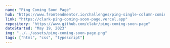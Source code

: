 ```yaml
---
name: "Ping Coming Soon Page"
hub: "https://www.frontendmentor.io/challenges/ping-single-column-coming-soon-page-5cadd051fec04111f7b848da"
link: "https://clark-ping-coming-soon-page.vercel.app"
repository: "https://www.github.com/clakr/ping-coming-soon-page"
dateStarted: "May 19, 2023"
img: "../../assets/ping-coming-soon-page.png"
tags: ["html", "css", "typescript"]
---
```

